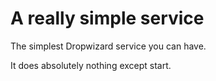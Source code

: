 # A really simple service
The simplest Dropwizard service you can have. 

It does absolutely nothing except start.
